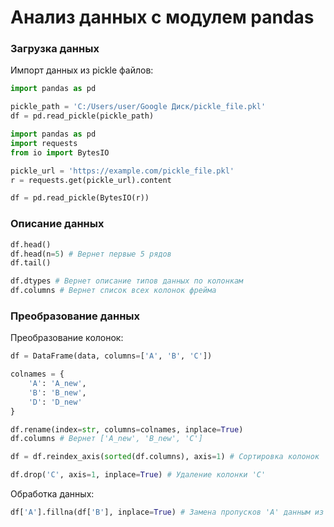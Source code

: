 # Анализ данных с модулем pandas

### Загрузка данных

Импорт данных из pickle файлов:

``` python
import pandas as pd

pickle_path = 'C:/Users/user/Google Диск/pickle_file.pkl'
df = pd.read_pickle(pickle_path)
```

``` python
import pandas as pd
import requests
from io import BytesIO

pickle_url = 'https://example.com/pickle_file.pkl'
r = requests.get(pickle_url).content

df = pd.read_pickle(BytesIO(r))
```

### Описание данных
``` python
df.head()
df.head(n=5) # Вернет первые 5 рядов
df.tail()

df.dtypes # Вернет описание типов данных по колонкам
df.columns # Вернет список всех колонок фрейма
```

### Преобразование данных

Преобразование колонок:
``` python
df = DataFrame(data, columns=['A', 'B', 'C'])

colnames = {
    'A': 'A_new',
    'B': 'B_new',
    'D': 'D_new'
}

df.rename(index=str, columns=colnames, inplace=True)
df.columns # Вернет ['A_new', 'B_new', 'C']

df = df.reindex_axis(sorted(df.columns), axis=1) # Сортировка колонок

df.drop('С', axis=1, inplace=True) # Удаление колонки 'С'
```

Обработка данных:
``` python
df['A'].fillna(df['B'], inplace=True) # Замена пропусков 'А' данным из 'B'
```
